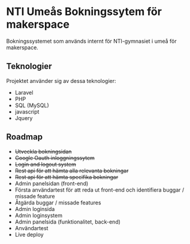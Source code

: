 
NTI Umeås Bokningssytem för makerspace
==

Bokningssystemet som används internt för NTI-gymnasiet i umeå för makerspace.

Teknologier
--
Projektet använder sig av dessa teknologier:
* Laravel
* PHP
* SQL (MySQL)
* javascript
* Jquery

Roadmap
---

* ~~Utveckla bokningsidan~~
* ~~Google Oauth inloggningssytem~~
* ~~Login and logout system~~
* ~~Rest api för att hämta alla relevanta bokningar~~
* ~~Rest api för att hämta specifika bokningar~~
* Admin panelsidan (front-end)
* Första användartest för att reda ut front-end och identifiera buggar / missade feature
* Åtgärda buggar / missade features
* Admin loginsida
* Admin loginsystem
* Admin panelsida (funktionalitet, back-end)
* Användartest
* Live deploy

